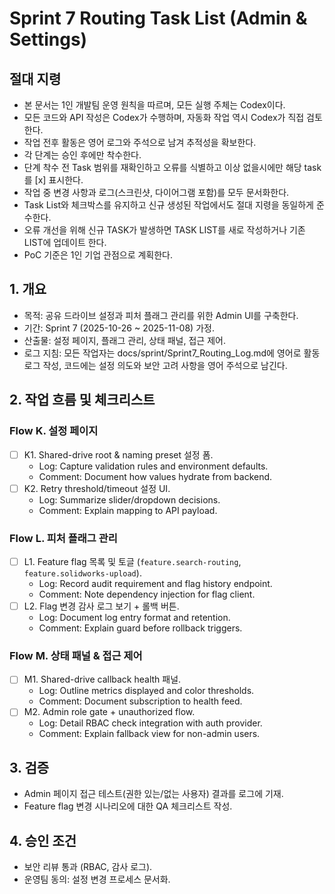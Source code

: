 # Sprint 7 Routing Task List (Admin & Settings)

## 절대 지령
- 본 문서는 1인 개발팀 운영 원칙을 따르며, 모든 실행 주체는 Codex이다.
- 모든 코드와 API 작성은 Codex가 수행하며, 자동화 작업 역시 Codex가 직접 검토한다.
- 작업 전후 활동은 영어 로그와 주석으로 남겨 추적성을 확보한다.
- 각 단계는 승인 후에만 착수한다.
- 단계 착수 전 Task 범위를 재확인하고 오류를 식별하고 이상 없을시에만 해당 task를 [x] 표시한다.
- 작업 중 변경 사항과 로그(스크린샷, 다이어그램 포함)를 모두 문서화한다.
- Task List와 체크박스를 유지하고 신규 생성된 작업에서도 절대 지령을 동일하게 준수한다.
- 오류 개선을 위해 신규 TASK가 발생하면 TASK LIST를 새로 작성하거나 기존 LIST에 업데이트 한다.
- PoC 기준은 1인 기업 관점으로 계획한다.

## 1. 개요
- 목적: 공유 드라이브 설정과 피처 플래그 관리를 위한 Admin UI를 구축한다.
- 기간: Sprint 7 (2025-10-26 ~ 2025-11-08) 가정.
- 산출물: 설정 페이지, 플래그 관리, 상태 패널, 접근 제어.
- 로그 지침: 모든 작업자는 docs/sprint/Sprint7_Routing_Log.md에 영어로 활동 로그 작성, 코드에는 설정 의도와 보안 고려 사항을 영어 주석으로 남긴다.

## 2. 작업 흐름 및 체크리스트
### Flow K. 설정 페이지
- [ ] K1. Shared-drive root & naming preset 설정 폼.
  - Log: Capture validation rules and environment defaults.
  - Comment: Document how values hydrate from backend.
- [ ] K2. Retry threshold/timeout 설정 UI.
  - Log: Summarize slider/dropdown decisions.
  - Comment: Explain mapping to API payload.

### Flow L. 피처 플래그 관리
- [ ] L1. Feature flag 목록 및 토글 (`feature.search-routing`, `feature.solidworks-upload`).
  - Log: Record audit requirement and flag history endpoint.
  - Comment: Note dependency injection for flag client.
- [ ] L2. Flag 변경 감사 로그 보기 + 롤백 버튼.
  - Log: Document log entry format and retention.
  - Comment: Explain guard before rollback triggers.

### Flow M. 상태 패널 & 접근 제어
- [ ] M1. Shared-drive callback health 패널.
  - Log: Outline metrics displayed and color thresholds.
  - Comment: Document subscription to health feed.
- [ ] M2. Admin role gate + unauthorized flow.
  - Log: Detail RBAC check integration with auth provider.
  - Comment: Explain fallback view for non-admin users.

## 3. 검증
- Admin 페이지 접근 테스트(권한 있는/없는 사용자) 결과를 로그에 기재.
- Feature flag 변경 시나리오에 대한 QA 체크리스트 작성.

## 4. 승인 조건
- 보안 리뷰 통과 (RBAC, 감사 로그).
- 운영팀 동의: 설정 변경 프로세스 문서화.




